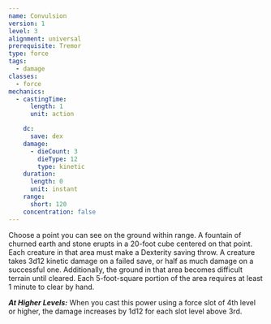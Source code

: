 ```yaml
---
name: Convulsion
version: 1
level: 3
alignment: universal
prerequisite: Tremor
type: force
tags:
  - damage
classes:
  - force
mechanics:
  - castingTime:
      length: 1
      unit: action

    dc:
      save: dex
    damage:
      - dieCount: 3
        dieType: 12
        type: kinetic
    duration:
      length: 0
      unit: instant
    range:
      short: 120
    concentration: false
---
```

Choose a point you can see on the ground within range. A fountain of churned earth and stone erupts in a 20-foot cube centered on that point. Each creature in that area must make a Dexterity saving throw. A creature takes 3d12 kinetic damage on a failed save, or half as much damage on a successful one. Additionally, the ground in that area becomes difficult terrain until cleared. Each 5-foot-square portion of the area requires at least 1 minute to clear by hand.

***__At Higher Levels__:*** When you cast this power using a force slot of 4th level or higher, the damage increases by 1d12 for each slot level above 3rd.
    